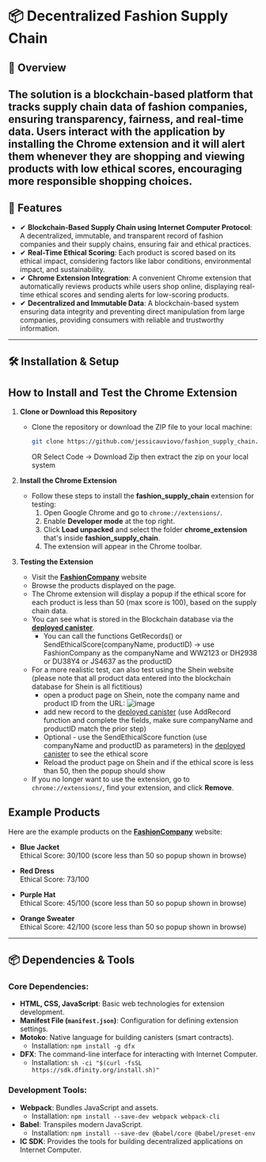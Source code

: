 # 📦 Decentralized Fashion Supply Chain

## 🚀 Overview
The solution is a **blockchain-based** platform that tracks supply chain data of fashion companies, ensuring **transparency, fairness, and real-time data**. Users interact with the application by installing the Chrome extension and it will alert them whenever they are shopping and viewing products with low ethical scores, encouraging more responsible shopping choices.
---

## 📌 Features

- ✔ **Blockchain-Based Supply Chain using Internet Computer Protocol**: A decentralized, immutable, and transparent record of fashion companies and their supply chains, ensuring fair and ethical practices.
- ✔ **Real-Time Ethical Scoring**: Each product is scored based on its ethical impact, considering factors like labor conditions, environmental impact, and sustainability.
- ✔ **Chrome Extension Integration**: A convenient Chrome extension that automatically reviews products while users shop online, displaying real-time ethical scores and sending alerts for low-scoring products.
- ✔ **Decentralized and Immutable Data**: A blockchain-based system ensuring data integrity and preventing direct manipulation from large companies, providing consumers with reliable and trustworthy information.

---

## 🛠️ Installation & Setup

## How to Install and Test the Chrome Extension

1. **Clone or Download this Repository**
   - Clone the repository or download the ZIP file to your local machine:
     ```bash
     git clone https://github.com/jessicauviovo/fashion_supply_chain.git
     ```
     OR Select Code -> Download Zip then extract the zip on your local system
2. **Install the Chrome Extension**
   - Follow these steps to install the **fashion_supply_chain** extension for testing:
     1. Open Google Chrome and go to `chrome://extensions/`.
     2. Enable **Developer mode** at the top right.
     3. Click **Load unpacked** and select the folder **chrome_extension** that's inside **fashion_supply_chain**.
     4. The extension will appear in the Chrome toolbar.
        
3. **Testing the Extension**
   - Visit the [**FashionCompany**](https://jessicauviovo.github.io/FashionCompany/index.html) website
   - Browse the products displayed on the page.
   - The Chrome extension will display a popup if the ethical score for each product is less than 50 (max score is 100), based on the supply chain data.
   - You can see what is stored in the Blockchain database via the [**deployed canister**](https://a4gq6-oaaaa-aaaab-qaa4q-cai.raw.icp0.io/?id=epzhr-4iaaa-aaaaj-qnm5q-cai).
      - You can call the functions GetRecords() or SendEthicalScore(companyName, productID) -> use FashionCompany as the companyName and WW2123 or DH2938 or DU38Y4 or JS4637 as the productID 
   - For a more realistic test, can also test using the Shein website (please note that all product data entered into the blockchain database for Shein is all fictitious)
      - open a product page on Shein, note the company name and product ID from the URL: ![image](https://github.com/user-attachments/assets/846e94ff-ce9b-4e46-a64b-ed779c35beb1)
      - add new record to the [deployed canister](https://a4gq6-oaaaa-aaaab-qaa4q-cai.raw.icp0.io/?id=epzhr-4iaaa-aaaaj-qnm5q-cai) (use AddRecord function and complete the fields, make sure companyName and productID match the prior step)
      - Optional - use the SendEthicalScore function (use companyName and productID as parameters) in the [deployed canister](https://a4gq6-oaaaa-aaaab-qaa4q-cai.raw.icp0.io/?id=epzhr-4iaaa-aaaaj-qnm5q-cai) to see the ethical score
      - Reload the product page on Shein and if the ethical score is less than 50, then the popup should show
   - If you no longer want to use the extension, go to `chrome://extensions/`, find your extension, and click **Remove**.

## Example Products

Here are the example products on the [**FashionCompany**](https://jessicauviovo.github.io/FashionCompany/index.html) website:

- **Blue Jacket**  
  Ethical Score: 30/100  (score less than 50 so popup shown in browse)

- **Red Dress**  
  Ethical Score: 73/100  

- **Purple Hat**  
  Ethical Score: 45/100  (score less than 50 so popup shown in browse)
- **Orange Sweater**  
  Ethical Score: 42/100  (score less than 50 so popup shown in browse)
  
---
## 📦 Dependencies & Tools

### Core Dependencies:
- **HTML, CSS, JavaScript**: Basic web technologies for extension development.
- **Manifest File (`manifest.json`)**: Configuration for defining extension settings.
- **Motoko**: Native language for building canisters (smart contracts).
  - Installation: `npm install -g dfx`
- **DFX**: The command-line interface for interacting with Internet Computer.
  - Installation: `sh -ci "$(curl -fsSL https://sdk.dfinity.org/install.sh)"`


### Development Tools:
- **Webpack**: Bundles JavaScript and assets.
  - Installation: `npm install --save-dev webpack webpack-cli`
- **Babel**: Transpiles modern JavaScript.
  - Installation: `npm install --save-dev @babel/core @babel/preset-env`
- **IC SDK**: Provides the tools for building decentralized applications on Internet Computer.

